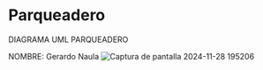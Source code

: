 # Parqueadero

DIAGRAMA UML PARQUEADERO

NOMBRE: Gerardo Naula
![Captura de pantalla 2024-11-28 195206](https://github.com/user-attachments/assets/d60a0a68-c73d-4b98-9e0d-208bad352fbc)
